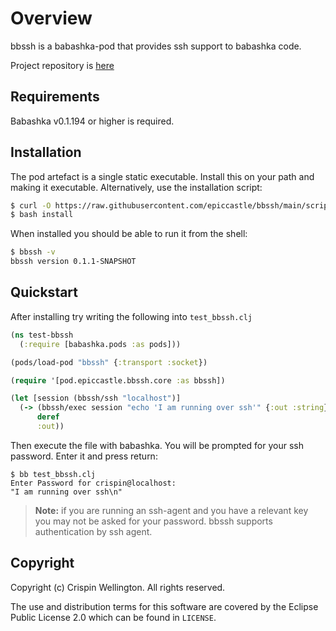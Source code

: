 # Overview

bbssh is a babashka-pod that provides ssh support to babashka code.

Project repository is [here](https://github.com/epiccastle/bbssh)

## Requirements

Babashka v0.1.194 or higher is required.

## Installation

The pod artefact is a single static executable. Install this on your
path and making it executable. Alternatively, use the installation script:

```bash
$ curl -O https://raw.githubusercontent.com/epiccastle/bbssh/main/scripts/install
$ bash install
```

When installed you should be able to run it from the shell:

```bash
$ bbssh -v
bbssh version 0.1.1-SNAPSHOT
```

## Quickstart

After installing try writing the following into `test_bbssh.clj`

```clojure
(ns test-bbssh
  (:require [babashka.pods :as pods]))

(pods/load-pod "bbssh" {:transport :socket})

(require '[pod.epiccastle.bbssh.core :as bbssh])

(let [session (bbssh/ssh "localhost")]
  (-> (bbssh/exec session "echo 'I am running over ssh'" {:out :string})
      deref
      :out))
```

Then execute the file with babashka. You will be prompted for your ssh password. Enter it and press return:

```bash-shell
$ bb test_bbssh.clj
Enter Password for crispin@localhost:
"I am running over ssh\n"
```

> **Note:** if you are running an ssh-agent and you have a relevant key you may not be asked for your password. bbssh supports authentication by ssh agent.

## Copyright

Copyright (c) Crispin Wellington. All rights reserved.

The use and distribution terms for this software are covered by the
Eclipse Public License 2.0 which can be found in `LICENSE`.
